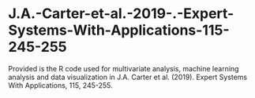 # J.A.-Carter-et-al.-2019-.-Expert-Systems-With-Applications-115-245-255
Provided is the R code used for multivariate analysis, machine learning analysis and data visualization in J.A. Carter et al. (2019). Expert Systems With Applications, 115, 245-255.
